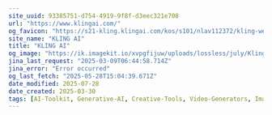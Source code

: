 ```yaml
---
site_uuid: 93385751-d754-4919-9f8f-d3eec321e708
url: "https://www.klingai.com/"
og_favicon: "https://s21-kling.klingai.com/kos/s101/nlav112372/kling-web/logo-180x180.png"
site_name: "KLING AI"
title: "KLING AI"
og_image: "https://ik.imagekit.io/xvpgfijuw/uploads/lossless/july/Kling_AI_og_image_1753728744132_mm3jNHcv1.webp"
jina_last_request: "2025-03-09T06:44:58.714Z"
jina_error: "Error occurred"
og_last_fetch: "2025-05-28T15:04:39.671Z"
date_modified: 2025-07-28
date_created: 2025-03-30
tags: [AI-Toolkit, Generative-AI, Creative-Tools, Video-Generators, Image-Generators, Character-AI, 3D-Animations, Chinese-Challengers]
---
```


